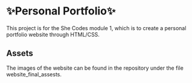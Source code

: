 # ✨Personal Portfolio✨

This project is for the She Codes module 1, which is to create a personal portfolio website through HTML/CSS.  

## Assets 
The images of the website can be found in the repository under the file website_final_assests.  
